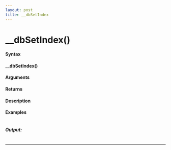 ```yaml
---
layout: post
title: __dbSetIndex
---
```


# __dbSetIndex()


#### Syntax

#### __dbSetIndex()

#### Arguments

#### Returns

#### Description

#### Examples

```

```

##### Output:

```

```

---